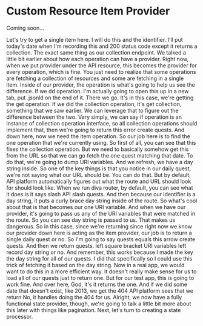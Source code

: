 # Custom Resource Item Provider

Coming soon...

Let's try to get a single item here. I will do this and the identifier. I'll put
today's date when I'm recording this and 200 status code except it returns a
collection. The exact same thing as our collection endpoint. We talked a little bit
earlier about how each operation can have a provider. Right now, when we put provider
under the API resource, this becomes the provider for every operation, which is fine.
You just need to realize that some operations are fetching a collection of resources
and some are fetching in a single item. Inside of our provider, the operation is
what's going to help us see the difference. If we dd operation. I'm actually going to
open this up in a new tab, put .jsonld on the end of it. There we go. It's in this
case, we're getting the get operation. If we did the collection operation, it's get
collection, something that we saw earlier. We can leverage that to figure out the
difference between the two. Very simply, we can say if operation is an instance of
collection operation interface, so all collection operations should implement that,
then we're going to return this error create quests. And down here, now we need the
item operation. So our job here is to find the one operation that we're currently
using. So first of all, you can see that this fixes the collection operation. But we
need to basically somehow get this from the URL so that we can go fetch the one quest
matching that date. To do that, we're going to dump URI variables. And we refresh, we
have a day string inside. So one of the key things is that you notice in our daily
quest, we're not saying what our URL should be. You can do that. But by default, API
platform automatically figures out what the route and URL should look for should look
like. When we run diva router, by default, you can see what it does is it says slash
API slash quests. And then because our identifier is a day string, it puts a curly
brace day string inside of the route. So what's cool about that is that becomes our
one URI variable. And when we have our provider, it's going to pass us any of the URI
variables that were matched in the route. So you can see day string is passed to us.
That makes us dangerous. So in this case, since we're returning since right now we
know our provider down here is acting as the item provider, our job is to return a
single daily quest or no. So I'm going to say quests equals this arrow create quests.
And then we return quests. left square bracket URI variables left record day string
or no. And remember, this works because I made the key the day string for all of our
quests. I did that specifically so I could use this trick of fetching it based on the
day string. Now in a real app, we would want to do this in a more efficient way. It
doesn't really make sense for us to load all of our quests just to return one. But
for our test app, this is going to work fine. And over here, God, it's it returns the
one. And if we did some date that doesn't exist, like 2013, we get the 404 API
platform sees that we return No, it handles doing the 404 for us. Alright, we now
have a fully functional state provider, though, we're going to talk a little bit more
about this later with things like pagination. Next, let's turn to creating a state
processor.
